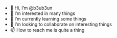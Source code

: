 - 👋 Hi, I’m @b3ub3un
- 👀 I’m interested in many things
- 🌱 I’m currently learning some things
- 💞️ I’m looking to collaborate on interesting things
- 📫 How to reach me is quite a thing
